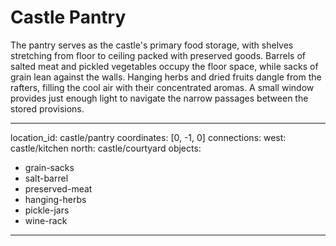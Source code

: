 # Castle Pantry

The pantry serves as the castle's primary food storage, with shelves stretching from floor to ceiling packed with preserved goods. Barrels of salted meat and pickled vegetables occupy the floor space, while sacks of grain lean against the walls. Hanging herbs and dried fruits dangle from the rafters, filling the cool air with their concentrated aromas. A small window provides just enough light to navigate the narrow passages between the stored provisions.

---
location_id: castle/pantry
coordinates: [0, -1, 0]
connections:
  west: castle/kitchen
  north: castle/courtyard
objects:
  - grain-sacks
  - salt-barrel
  - preserved-meat
  - hanging-herbs
  - pickle-jars
  - wine-rack
---